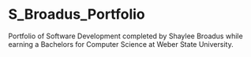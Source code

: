 # S_Broadus_Portfolio
Portfolio of Software Development completed by Shaylee Broadus while earning a Bachelors for Computer Science at Weber State University.

